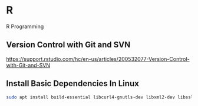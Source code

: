 # R
R Programming

## Version Control with Git and SVN
https://support.rstudio.com/hc/en-us/articles/200532077-Version-Control-with-Git-and-SVN

## Install Basic Dependencies In Linux
```bash
sudo apt install build-essential libcurl4-gnutls-dev libxml2-dev libssl-dev
```